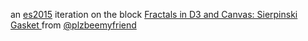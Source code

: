 an [es2015](https://babeljs.io/learn-es2015/) iteration on the block [Fractals in D3 and Canvas: Sierpinski Gasket
](https://bl.ocks.org/beemyfriend/8bafcd8151a050b8028e76eb61acfc13) from [@plzbeemyfriend](https://twitter.com/plzbeemyfriend)
